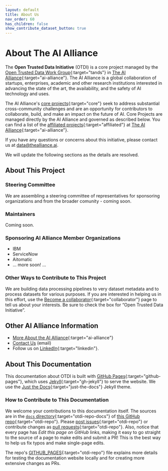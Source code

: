 ```yaml
---
layout: default
title: About Us
nav_order: 60
has_children: false
show_contribute_dataset_button: true
---
```


# About The AI Alliance

The **Open Trusted Data Initiative** (OTDI) is a core project managed by the [Open Trusted Data Work Group](https://thealliance.ai/focus-areas/foundation-models){:target="tands"} in [The AI Alliance](https://thealliance.ai){:target="ai-alliance"}. The AI Alliance is a global collaboration of startups, enterprises, academic and other research institutions interested in advancing the state of the art, the availability, and the safety of AI technology and uses. 

The AI Alliance's [core projects](https://thealliance.ai/core-projects){:target="core"} seek to address substantial cross-community challenges and are an opportunity for contributors to collaborate, build, and make an impact on the future of AI. Core Projects are managed directly by the AI Alliance and governed as described below. You can find a list of the [affiliated projects](https://thealliance.ai/affiliated-projects){:target="affiliated"} at [The AI Alliance](https://thealliance.ai){:target="ai-alliance"}.

If you have any questions or concerns about this initiative, please contact us at [data@thealliance.ai](mailto:data@thealliance.ai).

We will update the following sections as the details are resolved.

## About This Project

### Steering Committee

We are assembling a steering committee of representatives for sponsoring organizations and from the broader comunity - coming soon.

### Maintainers

Coming soon.

### Sponsoring AI Alliance Member Organizations

* IBM
* ServiceNow
* Aitomatic
* ... more soon! ...

### Other Ways to Contribute to This Project

We are building data processing pipelines to very dataset metadata and to process datasets for various purposes. If you are interested in helping us in this effort, use the [Become a collaborator](https://thealliance.ai/become-a-collaborator){:target="collaborator"} page to tell us about your interests. Be sure to check the box for &ldquo;Open Trusted Data Initiative&rdquo;.

## Other AI Alliance Information

* [More About the AI Alliance](https://thealliance.ai/about-aia){:target="ai-alliance"}
* [Contact Us](mailto:data@thealliance.ai) (email)
* Follow us on [LinkedIn](https://www.linkedin.com/company/the-aialliance/){:target="linkedin"}.

## About This Documentation

This documentation about OTDI is built with [GitHub Pages](https://pages.github.com/){:target="github-pages"}, which uses [Jekyll](https://github.com/jekyll/jekyll){:target="gh-jekyll"} to serve the website. We use the [Just the Docs](https://just-the-docs.github.io/just-the-docs/){:target="just-the-docs"} Jekyll theme.

### How to Contribute to This Documentation

We welcome your contributions to this documentation itself. The sources are in the [`docs` directory](https://github.com/The-AI-Alliance/open-trusted-data-initiative/tree/main/docs){:target="otdi-repo-docs"} of [this GitHub repo](https://github.com/The-AI-Alliance/open-trusted-data-initiative){:target="otdi-repo"}. Please [post issues](https://github.com/The-AI-Alliance/open-trusted-data-initiative/issues){:target="otdi-repo"} or contribute changes as [pull requests](https://github.com/The-AI-Alliance/open-trusted-data-initiative/pulls){:target="otdi-repo"}. Also, notice that every page has _Edit this page on GitHub_ links, making it easy to go straight to the source of a page to make edits and submit a PR! This is the best way to help us fix typos and make single-page edits.

The repo's [GITHUB_PAGES](https://github.com/The-AI-Alliance/open-trusted-data-initiative/blob/main/GITHUB_PAGES.md){:target="otdi-repo"} file explains more details for testing the documentation website locally and for creating more extensive changes as PRs.
